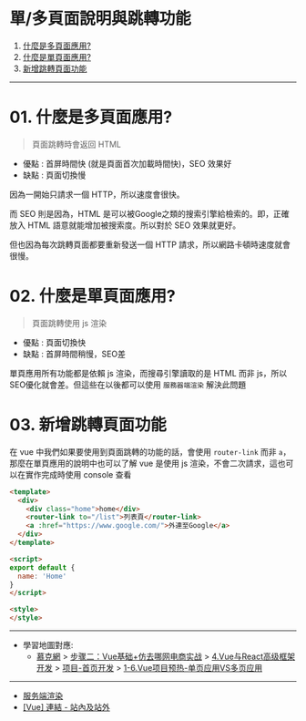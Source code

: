 <h1>單/多頁面說明與跳轉功能</h1>

1. [什麼是多頁面應用?](#s1)
2. [什麼是單頁面應用?](#s2)
3. [新增跳轉頁面功能](#s3)
   
---

# 01. 什麼是多頁面應用?<span id="s1"/>

> 頁面跳轉時會返回 HTML

- 優點 : 首屏時間快 (就是頁面首次加載時間快)，SEO 效果好
- 缺點 : 頁面切換慢

因為一開始只請求一個 HTTP，所以速度會很快。

而 SEO 則是因為，HTML 是可以被Google之類的搜索引擎給檢索的。即，正確放入 HTML 語意就能增加被搜索度。所以對於 SEO 效果就更好。

但也因為每次跳轉頁面都要重新發送一個 HTTP 請求，所以網路卡頓時速度就會很慢。

# 02. 什麼是單頁面應用?<span id="s2"/>

> 頁面跳轉使用 js 渲染

- 優點 : 頁面切換快
- 缺點 : 首屏時間稍慢，SEO差

單頁應用所有功能都是依賴 js 渲染，而搜尋引擎讀取的是 HTML 而非 js，所以SEO優化就會差。但這些在以後都可以使用 `服務器端渲染` 解決此問題

# 03. 新增跳轉頁面功能<span id="s3"/>

在 vue 中我們如果要使用到頁面跳轉的功能的話，會使用 `router-link` 而非 `a`，那麼在單頁應用的說明中也可以了解 vue 是使用 js 渲染，不會二次請求，這也可以在實作完成時使用 console 查看

```html
<template>
  <div>
    <div class="home">home</div>
    <router-link to="/list">列表頁</router-link>
    <a :href="https://www.google.com/">外連至Google</a>
  </div>
</template>

<script>
export default {
  name: 'Home'
}
</script>

<style>
</style>
```

---

- 學習地圖對應: 
  - <u>慕克網</u> > <u>步骤二：Vue基础+仿去哪网电商实战</u> > <u>4.Vue与React高级框架开发</u> > <u>项目-首页开发</u> > <u>1-6.Vue项目预热-单页应用VS多页应用</u>

---

- [服务端渲染](https://cn.vuejs.org/v2/guide/ssr.html)
- [[Vue] 連結 - 站內及站外](https://shueny.github.io/2019/04/28/vue-routerlink-a/)